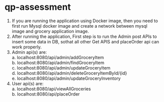 # qp-assessment
1. If you are running the application using Docker image, then you need to first run Mysql docker image and create a network between mysql image and grocery application image. 
2. After running the application, First step is to run the Admin post APIs to insert some data in DB, sothat all other Get APIS and placeOrder api can work properly.
3. Admin api(s) are:<br>
   a. localhost:8080/api/admin/addGroceryItem<br>
   b. localhost:8080/api/admin/findGroceryItem<br>
   c. localhost:8080/api/admin/updateGroceryItem<br>
   d. localhost:8080/api/admin/deleteGroceryItemById/{id}<br>
   e. localhost:8080/api/admin/updateGroceryInventory<br>
4. User api(s) are:<br>
   a. localhost:8080/api/viewAllGroceries<br>
   b. localhost:8080/api/placeOrder<br>

